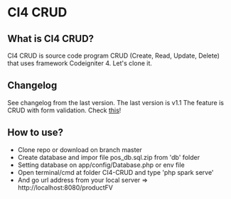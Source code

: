 # CI4 CRUD

## What is CI4 CRUD?

CI4 CRUD is source code program CRUD (Create, Read, Update, Delete) that uses framework Codeigniter 4. Let's clone it.

## Changelog

See changelog from the last version.
The last version is v1.1
The feature is CRUD with form validation.
Check [this](https://github.com/ahmedhambal/CI4-CRUD/releases/tag/v1.1)!

## How to use?

- Clone repo or download on branch master
- Create database and impor file pos_db.sql.zip from 'db' folder
- Setting database on app/config/Database.php or env file
- Open terminal/cmd at folder CI4-CRUD and type 'php spark serve'
- And go url address from your local server => http://localhost:8080/productFV
